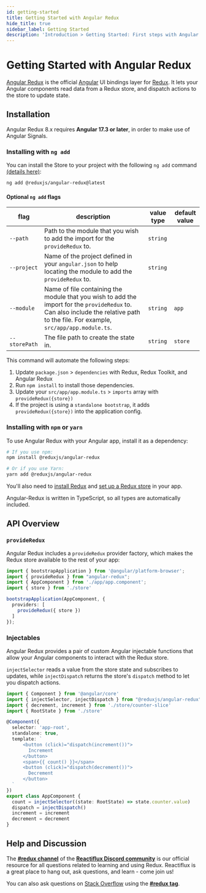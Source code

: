```yaml
---
id: getting-started
title: Getting Started with Angular Redux
hide_title: true
sidebar_label: Getting Started
description: 'Introduction > Getting Started: First steps with Angular Redux'
---
```


# Getting Started with Angular Redux

[Angular Redux](https://github.com/reduxjs/angular-redux) is the official [Angular](https://angular.dev/) UI bindings layer for [Redux](https://redux.js.org/). It lets your Angular components read data from a Redux store, and dispatch actions to the store to update state.

## Installation

Angular Redux 8.x requires **Angular 17.3 or later**, in order to make use of Angular Signals.

### Installing with `ng add`

You can install the Store to your project with the following `ng add` command <a href="https://angular.dev/cli/add" target="_blank">(details here)</a>:

```sh
ng add @reduxjs/angular-redux@latest
```

#### Optional `ng add` flags

| flag          | description                                                                                                                                                                         | value type | default value |
|---------------|-------------------------------------------------------------------------------------------------------------------------------------------------------------------------------------|------------|---------------|
| `--path`      | Path to the module that you wish to add the import for the `provideRedux` to.                                                                                           | `string`   ||
| `--project`   | Name of the project defined in your `angular.json` to help locating the module to add the `provideRedux` to.                                                                        | `string`   ||
| `--module`    | Name of file containing the module that you wish to add the import for the `provideRedux` to. Can also include the relative path to the file. For example, `src/app/app.module.ts`. | `string`   | `app`         |
| `--storePath` | The file path to create the state in.                                                                                                                                               | `string`   | `store`       |

This command will automate the following steps:

1. Update `package.json` > `dependencies` with Redux, Redux Toolkit, and Angular Redux
2. Run `npm install` to install those dependencies.
3. Update your `src/app/app.module.ts` > `imports` array with `provideRedux({store})`
4. If the project is using a `standalone bootstrap`, it adds `provideRedux({store})` into the application config.

### Installing with `npm` or `yarn`

To use Angular Redux with your Angular app, install it as a dependency:

```bash
# If you use npm:
npm install @reduxjs/angular-redux

# Or if you use Yarn:
yarn add @reduxjs/angular-redux
```


You'll also need to [install Redux](https://redux.js.org/introduction/installation) and [set up a Redux store](https://redux.js.org/recipes/configuring-your-store/) in your app.

Angular-Redux is written in TypeScript, so all types are automatically included.

## API Overview

### `provideRedux`

Angular Redux includes a `provideRedux` provider factory, which makes the Redux store available to the rest of your app:

```typescript
import { bootstrapApplication } from '@angular/platform-browser';
import { provideRedux } from "angular-redux";
import { AppComponent } from './app/app.component';
import { store } from './store'

bootstrapApplication(AppComponent, {
  providers: [
    provideRedux({ store })
  ]
});
```

### Injectables

Angular Redux provides a pair of custom Angular injectable functions that allow your Angular components to interact with the Redux store.

`injectSelector` reads a value from the store state and subscribes to updates, while `injectDispatch` returns the store's `dispatch` method to let you dispatch actions.

```typescript
import { Component } from '@angular/core'
import { injectSelector, injectDispatch } from "@reduxjs/angular-redux";
import { decrement, increment } from './store/counter-slice'
import { RootState } from './store'

@Component({
  selector: 'app-root',
  standalone: true,
  template: `
      <button (click)="dispatch(increment())">
        Increment
      </button>
      <span>{{ count() }}</span>
      <button (click)="dispatch(decrement())">
        Decrement
      </button>
  `
})
export class AppComponent {
  count = injectSelector((state: RootState) => state.counter.value)
  dispatch = injectDispatch()
  increment = increment
  decrement = decrement
}
```

## Help and Discussion

The **[#redux channel](https://discord.gg/0ZcbPKXt5bZ6au5t)** of the **[Reactiflux Discord community](http://www.reactiflux.com)** is our official resource for all questions related to learning and using Redux. Reactiflux is a great place to hang out, ask questions, and learn - come join us!

You can also ask questions on [Stack Overflow](https://stackoverflow.com) using the **[#redux tag](https://stackoverflow.com/questions/tagged/redux)**.
